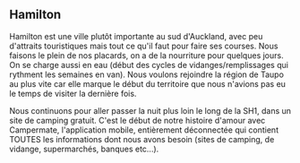 ## Hamilton

Hamilton est une ville plutôt importante au sud d'Auckland, avec peu d'attraits touristiques mais tout ce qu'il faut pour faire ses courses.
Nous faisons le plein de nos placards, on a de la nourriture pour quelques jours. On se charge aussi en eau (début des cycles de vidanges/remplissages qui rythment les semaines en van).
Nous voulons rejoindre la région de Taupo au plus vite car elle marque le début du territoire que nous n'avions pas eu le temps de visiter la dernière fois.

Nous continuons pour aller passer la nuit plus loin le long de la SH1, dans un site de camping gratuit. C'est le début de notre histoire d'amour avec Campermate, l'application mobile, entièrement déconnectée qui contient TOUTES les informations dont nous avons besoin (sites de camping, de vidange, supermarchés, banques etc...).
